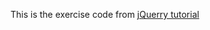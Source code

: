 This is the exercise code from [jQuerry tutorial](https://www.youtube.com/watch?v=G-POtu9J-m4&index=1&list=PLoYCgNOIyGABdI2V8I_SWo22tFpgh2s6_)